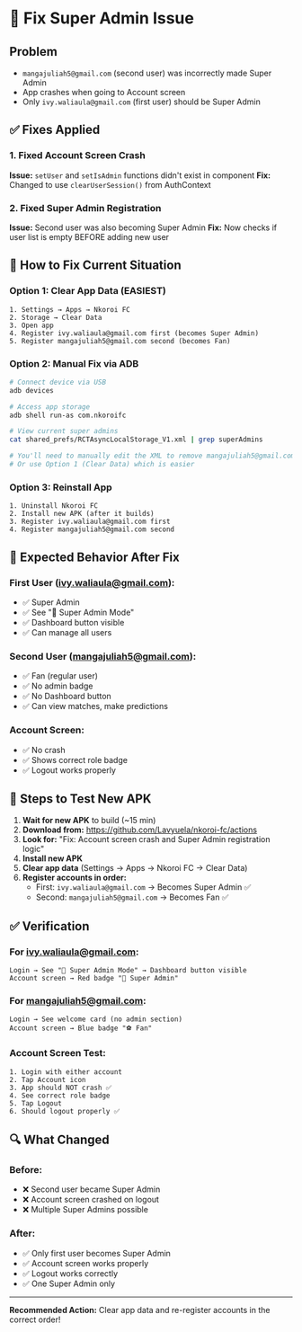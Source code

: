 # 🔧 Fix Super Admin Issue

## Problem
- `mangajuliah5@gmail.com` (second user) was incorrectly made Super Admin
- App crashes when going to Account screen
- Only `ivy.waliaula@gmail.com` (first user) should be Super Admin

## ✅ Fixes Applied

### 1. Fixed Account Screen Crash
**Issue:** `setUser` and `setIsAdmin` functions didn't exist in component
**Fix:** Changed to use `clearUserSession()` from AuthContext

### 2. Fixed Super Admin Registration
**Issue:** Second user was also becoming Super Admin
**Fix:** Now checks if user list is empty BEFORE adding new user

## 🎯 How to Fix Current Situation

### Option 1: Clear App Data (EASIEST)
```
1. Settings → Apps → Nkoroi FC
2. Storage → Clear Data
3. Open app
4. Register ivy.waliaula@gmail.com first (becomes Super Admin)
5. Register mangajuliah5@gmail.com second (becomes Fan)
```

### Option 2: Manual Fix via ADB
```bash
# Connect device via USB
adb devices

# Access app storage
adb shell run-as com.nkoroifc

# View current super admins
cat shared_prefs/RCTAsyncLocalStorage_V1.xml | grep superAdmins

# You'll need to manually edit the XML to remove mangajuliah5@gmail.com
# Or use Option 1 (Clear Data) which is easier
```

### Option 3: Reinstall App
```
1. Uninstall Nkoroi FC
2. Install new APK (after it builds)
3. Register ivy.waliaula@gmail.com first
4. Register mangajuliah5@gmail.com second
```

## 📱 Expected Behavior After Fix

### First User (ivy.waliaula@gmail.com):
- ✅ Super Admin
- ✅ See "👑 Super Admin Mode"
- ✅ Dashboard button visible
- ✅ Can manage all users

### Second User (mangajuliah5@gmail.com):
- ✅ Fan (regular user)
- ✅ No admin badge
- ✅ No Dashboard button
- ✅ Can view matches, make predictions

### Account Screen:
- ✅ No crash
- ✅ Shows correct role badge
- ✅ Logout works properly

## 🚀 Steps to Test New APK

1. **Wait for new APK** to build (~15 min)
2. **Download from:** https://github.com/Lavyuela/nkoroi-fc/actions
3. **Look for:** "Fix: Account screen crash and Super Admin registration logic"
4. **Install new APK**
5. **Clear app data** (Settings → Apps → Nkoroi FC → Clear Data)
6. **Register accounts in order:**
   - First: `ivy.waliaula@gmail.com` → Becomes Super Admin ✅
   - Second: `mangajuliah5@gmail.com` → Becomes Fan ✅

## ✅ Verification

### For ivy.waliaula@gmail.com:
```
Login → See "👑 Super Admin Mode" → Dashboard button visible
Account screen → Red badge "👑 Super Admin"
```

### For mangajuliah5@gmail.com:
```
Login → See welcome card (no admin section)
Account screen → Blue badge "⚽ Fan"
```

### Account Screen Test:
```
1. Login with either account
2. Tap Account icon
3. App should NOT crash ✅
4. See correct role badge
5. Tap Logout
6. Should logout properly ✅
```

## 🔍 What Changed

### Before:
- ❌ Second user became Super Admin
- ❌ Account screen crashed on logout
- ❌ Multiple Super Admins possible

### After:
- ✅ Only first user becomes Super Admin
- ✅ Account screen works properly
- ✅ Logout works correctly
- ✅ One Super Admin only

---

**Recommended Action:** Clear app data and re-register accounts in the correct order!
